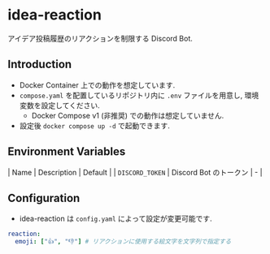 # idea-reaction

アイデア投稿履歴のリアクションを制限する Discord Bot.

## Introduction

- Docker Container 上での動作を想定しています.
- `compose.yaml` を配置しているリポジトリ内に `.env` ファイルを用意し, 環境変数を設定してください.
  - Docker Compose v1 (非推奨) での動作は想定していません.
- 設定後 `docker compose up -d` で起動できます.

## Environment Variables

| Name | Description | Default |
| `DISCORD_TOKEN` | Discord Bot のトークン | - |

## Configuration

- idea-reaction は `config.yaml` によって設定が変更可能です.

```yaml
reaction:
  emoji: ["👍", "👎"] # リアクションに使用する絵文字を文字列で指定する
```
